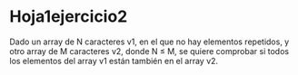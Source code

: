 # Hoja1ejercicio2
Dado un array de N caracteres v1, en el que no hay elementos repetidos, y otro array de M caracteres v2, donde N ≤ M, se quiere comprobar si todos los elementos del array v1 están también en el array v2.
